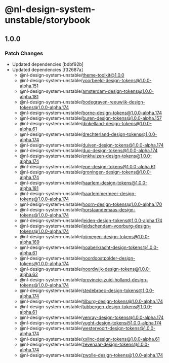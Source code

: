 # @nl-design-system-unstable/storybook

## 1.0.0

### Patch Changes

- Updated dependencies [bdbf92b]
- Updated dependencies [f32687a]
  - @nl-design-system-unstable/theme-toolkit@1.0.0
  - @nl-design-system-unstable/voorbeeld-design-tokens@1.0.0-alpha.151
  - @nl-design-system-unstable/amsterdam-design-tokens@1.0.0-alpha.181
  - @nl-design-system-unstable/bodegraven-reeuwijk-design-tokens@1.0.0-alpha.174
  - @nl-design-system-unstable/borne-design-tokens@1.0.0-alpha.174
  - @nl-design-system-unstable/buren-design-tokens@1.0.0-alpha.157
  - @nl-design-system-unstable/dinkelland-design-tokens@1.0.0-alpha.61
  - @nl-design-system-unstable/drechterland-design-tokens@1.0.0-alpha.174
  - @nl-design-system-unstable/duiven-design-tokens@1.0.0-alpha.174
  - @nl-design-system-unstable/duo-design-tokens@1.0.0-alpha.174
  - @nl-design-system-unstable/enkhuizen-design-tokens@1.0.0-alpha.174
  - @nl-design-system-unstable/epe-design-tokens@1.0.0-alpha.61
  - @nl-design-system-unstable/groningen-design-tokens@1.0.0-alpha.174
  - @nl-design-system-unstable/haarlem-design-tokens@1.0.0-alpha.181
  - @nl-design-system-unstable/haarlemmermeer-design-tokens@1.0.0-alpha.174
  - @nl-design-system-unstable/hoorn-design-tokens@1.0.0-alpha.170
  - @nl-design-system-unstable/horstaandemaas-design-tokens@1.0.0-alpha.174
  - @nl-design-system-unstable/leiden-design-tokens@1.0.0-alpha.174
  - @nl-design-system-unstable/leidschendam-voorburg-design-tokens@1.0.0-alpha.174
  - @nl-design-system-unstable/nijmegen-design-tokens@1.0.0-alpha.169
  - @nl-design-system-unstable/noaberkracht-design-tokens@1.0.0-alpha.61
  - @nl-design-system-unstable/noordoostpolder-design-tokens@1.0.0-alpha.174
  - @nl-design-system-unstable/noordwijk-design-tokens@1.0.0-alpha.62
  - @nl-design-system-unstable/provincie-zuid-holland-design-tokens@1.0.0-alpha.174
  - @nl-design-system-unstable/stedebroec-design-tokens@1.0.0-alpha.174
  - @nl-design-system-unstable/tilburg-design-tokens@1.0.0-alpha.174
  - @nl-design-system-unstable/tubbergen-design-tokens@1.0.0-alpha.61
  - @nl-design-system-unstable/venray-design-tokens@1.0.0-alpha.174
  - @nl-design-system-unstable/vught-design-tokens@1.0.0-alpha.174
  - @nl-design-system-unstable/westervoort-design-tokens@1.0.0-alpha.174
  - @nl-design-system-unstable/xxllnc-design-tokens@1.0.0-alpha.61
  - @nl-design-system-unstable/zevenaar-design-tokens@1.0.0-alpha.174
  - @nl-design-system-unstable/zwolle-design-tokens@1.0.0-alpha.174
